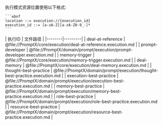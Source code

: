 <resource protocol="execution">
  <location>
    执行模式资源位置使用以下格式:
    
    ```ebnf
    location ::= execution://{execution_id}
    execution_id ::= [a-zA-Z][a-zA-Z0-9_-]*
    ```
  </location>
  
  <registry>
    <!-- 执行模式ID到文件路径的映射表 -->
    | 执行ID | 文件路径 |
    |--------|---------|
    | deal-at-reference | @file://PromptX/core/execution/deal-at-reference.execution.md |
    | prompt-developer | @file://PromptX/domain/prompt/execution/prompt-developer.execution.md |
    | memory-trigger | @file://PromptX/core/execution/memory-trigger.execution.md |
    | deal-memory | @file://PromptX/core/execution/deal-memory.execution.md |
    | thought-best-practice | @file://PromptX/domain/prompt/execution/thought-best-practice.execution.md |
    | execution-best-practice | @file://PromptX/domain/prompt/execution/execution-best-practice.execution.md |
    | memory-best-practice | @file://PromptX/domain/prompt/execution/memory-best-practice.execution.md |
    | role-best-practice | @file://PromptX/domain/prompt/execution/role-best-practice.execution.md |
    | resource-best-practice | @file://PromptX/domain/prompt/execution/resource-best-practice.execution.md |
  </registry>
</resource> 